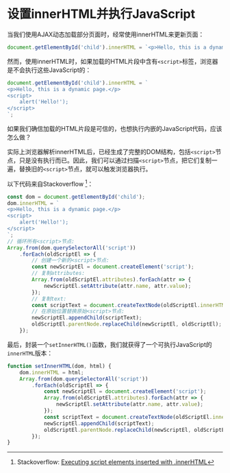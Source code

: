 # 设置innerHTML并执行JavaScript

当我们使用AJAX动态加载部分页面时，经常使用innerHTML来更新页面：

```javascript
document.getElementById('child').innerHTML = `<p>Hello, this is a dynamic page.</p>`;
```

然而，使用innerHTML时，如果加载的HTML片段中含有`<script>`标签，浏览器是不会执行这些JavaScript的：

```javascript
document.getElementById('child').innerHTML = `
<p>Hello, this is a dynamic page.</p>
<script>
    alert('Hello!');
</script>
`;
```

如果我们确信加载的HTML片段是可信的，也想执行内嵌的JavaScript代码，应该怎么做？

实际上浏览器解析innerHTML后，已经生成了完整的DOM结构，包括`<script>`节点，只是没有执行而已。因此，我们可以通过扫描`<script>`节点，把它们复制一遍，替换旧的`<script>`节点，就可以触发浏览器执行。

以下代码来自Stackoverflow [^stackoverflow]：

[^stackoverflow]: Stackoverflow: [Executing script elements inserted with .innerHTML](https://stackoverflow.com/a/47614491)

```javascript
const dom = document.getElementById('child');
dom.innerHTML = `
<p>Hello, this is a dynamic page.</p>
<script>
    alert('Hello!');
</script>
`;
// 循环所有<script>节点:
Array.from(dom.querySelectorAll('script'))
    .forEach(oldScriptEl => {
        // 创建一个新的<script>节点:
        const newScriptEl = document.createElement('script');
        // 复制attributes:
        Array.from(oldScriptEl.attributes).forEach(attr => {
            newScriptEl.setAttribute(attr.name, attr.value);
        });
        // 复制text:
        const scriptText = document.createTextNode(oldScriptEl.innerHTML);
        // 在原始位置替换原始<script>节点:
        newScriptEl.appendChild(scriptText);
        oldScriptEl.parentNode.replaceChild(newScriptEl, oldScriptEl);
    });
```

最后，封装一个`setInnerHTML()`函数，我们就获得了一个可执行JavaScript的`innerHTML`版本：

```javascript
function setInnerHTML(dom, html) {
    dom.innerHTML = html;
    Array.from(dom.querySelectorAll('script'))
        .forEach(oldScriptEl => {
            const newScriptEl = document.createElement('script');
            Array.from(oldScriptEl.attributes).forEach(attr => {
                newScriptEl.setAttribute(attr.name, attr.value);
            });
            const scriptText = document.createTextNode(oldScriptEl.innerHTML);
            newScriptEl.appendChild(scriptText);
            oldScriptEl.parentNode.replaceChild(newScriptEl, oldScriptEl);
        });
}
```

